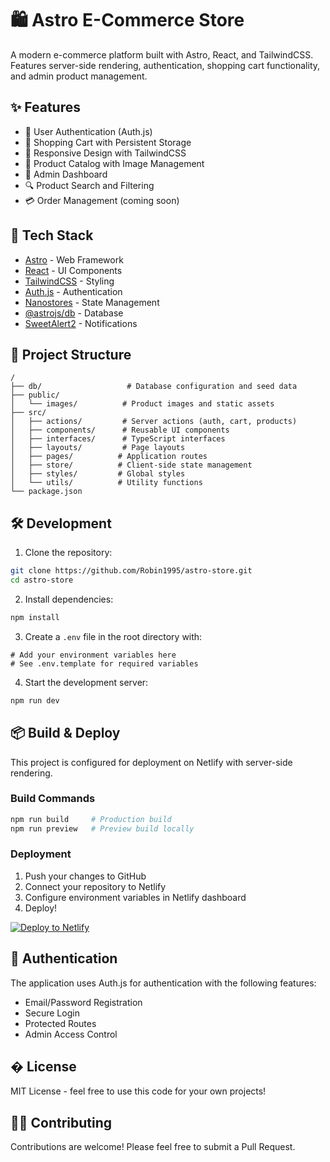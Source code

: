 # 🛍️ Astro E-Commerce Store

A modern e-commerce platform built with Astro, React, and TailwindCSS. Features server-side rendering, authentication, shopping cart functionality, and admin product management.

## ✨ Features

- 🔐 User Authentication (Auth.js)
- 🛒 Shopping Cart with Persistent Storage
- 📱 Responsive Design with TailwindCSS
- 🏬 Product Catalog with Image Management
- 👤 Admin Dashboard
- 🔍 Product Search and Filtering
- 💳 Order Management (coming soon)

## 🚀 Tech Stack

- [Astro](https://astro.build) - Web Framework
- [React](https://reactjs.org) - UI Components
- [TailwindCSS](https://tailwindcss.com) - Styling
- [Auth.js](https://authjs.dev) - Authentication
- [Nanostores](https://github.com/nanostores/nanostores) - State Management
- [@astrojs/db](https://docs.astro.build/en/guides/integrations-guide/db/) - Database
- [SweetAlert2](https://sweetalert2.github.io) - Notifications

## 📂 Project Structure

```text
/
├── db/                   # Database configuration and seed data
├── public/              
│   └── images/          # Product images and static assets
├── src/
│   ├── actions/         # Server actions (auth, cart, products)
│   ├── components/      # Reusable UI components
│   ├── interfaces/      # TypeScript interfaces
│   ├── layouts/         # Page layouts
│   ├── pages/          # Application routes
│   ├── store/          # Client-side state management
│   ├── styles/         # Global styles
│   └── utils/          # Utility functions
└── package.json
```

## 🛠️ Development

1. Clone the repository:
```bash
git clone https://github.com/Robin1995/astro-store.git
cd astro-store
```

2. Install dependencies:
```bash
npm install
```

3. Create a `.env` file in the root directory with:
```env
# Add your environment variables here
# See .env.template for required variables
```

4. Start the development server:
```bash
npm run dev
```

## 📦 Build & Deploy

This project is configured for deployment on Netlify with server-side rendering.

### Build Commands
```bash
npm run build     # Production build
npm run preview   # Preview build locally
```

### Deployment

1. Push your changes to GitHub
2. Connect your repository to Netlify
3. Configure environment variables in Netlify dashboard
4. Deploy!

[![Deploy to Netlify](https://www.netlify.com/img/deploy/button.svg)](https://app.netlify.com/start/deploy?repository=https://github.com/Robin1995/astro-store)

## 🔑 Authentication

The application uses Auth.js for authentication with the following features:
- Email/Password Registration
- Secure Login
- Protected Routes
- Admin Access Control

## � License

MIT License - feel free to use this code for your own projects!

## 🙋‍♂️ Contributing

Contributions are welcome! Please feel free to submit a Pull Request.
